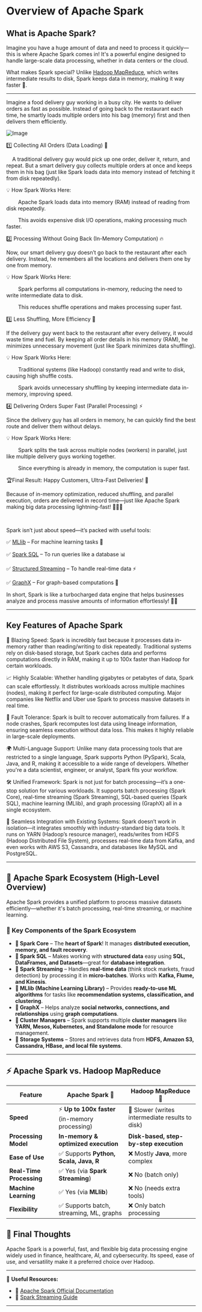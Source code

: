 
# Overview of Apache Spark
## What is Apache Spark?

Imagine you have a huge amount of data and need to process it quickly—this is where Apache Spark comes in! It's a powerful engine designed to handle large-scale data processing, whether in data centers or the cloud.

What makes Spark special? Unlike [Hadoop MapReduce](https://hadoop.apache.org/docs/r1.2.1/mapred_tutorial.html), which writes intermediate results to disk, Spark keeps data in memory, making it way faster 🚀.

---

Imagine a food delivery guy working in a busy city. He wants to deliver orders as fast as possible. Instead of going back to the restaurant each time, he smartly loads multiple orders into his bag (memory) first and then delivers them efficiently.

![Image](https://github.com/user-attachments/assets/b42e0e88-ce7c-4c75-b772-330f986ea311)

1️⃣ Collecting All Orders  (Data Loading) 🧠

&nbsp;&nbsp;&nbsp;&nbsp;A traditional delivery guy would pick up one order, deliver it, return, and repeat. But a smart delivery guy collects multiple orders at once and keeps them in his bag (just like Spark loads data into memory instead of fetching it from disk repeatedly).

💡 How Spark Works Here:

&nbsp;&nbsp;&nbsp;&nbsp;&nbsp;&nbsp;&nbsp;&nbsp;Apache Spark loads data into memory (RAM) instead of reading from disk repeatedly.

&nbsp;&nbsp;&nbsp;&nbsp;&nbsp;&nbsp;&nbsp;&nbsp;This avoids expensive disk I/O operations, making processing much faster.


2️⃣ Processing Without Going Back (In-Memory Computation) 🔥

Now, our smart delivery guy doesn’t go back to the restaurant after each delivery. Instead, he remembers all the locations and delivers them one by one from memory.

💡 How Spark Works Here:

&nbsp;&nbsp;&nbsp;&nbsp;&nbsp;&nbsp;&nbsp;&nbsp;Spark performs all computations in-memory, reducing the need to write intermediate data to disk.

&nbsp;&nbsp;&nbsp;&nbsp;&nbsp;&nbsp;&nbsp;&nbsp;This reduces shuffle operations and makes processing super fast.




3️⃣ Less Shuffling, More Efficiency 🚀

If the delivery guy went back to the restaurant after every delivery, it would waste time and fuel. By keeping all order details in his memory (RAM), he minimizes unnecessary movement (just like Spark minimizes data shuffling).

💡 How Spark Works Here:

&nbsp;&nbsp;&nbsp;&nbsp;&nbsp;&nbsp;&nbsp;&nbsp;Traditional systems (like Hadoop) constantly read and write to disk, causing high shuffle costs.

&nbsp;&nbsp;&nbsp;&nbsp;&nbsp;&nbsp;&nbsp;&nbsp;Spark avoids unnecessary shuffling by keeping intermediate data in-memory, improving speed.


4️⃣ Delivering Orders Super Fast (Parallel Processing) ⚡

Since the delivery guy has all orders in memory, he can quickly find the best route and deliver them without delays.

💡 How Spark Works Here:

&nbsp;&nbsp;&nbsp;&nbsp;&nbsp;&nbsp;&nbsp;&nbsp;Spark splits the task across multiple nodes (workers) in parallel, just like multiple delivery guys working together.

&nbsp;&nbsp;&nbsp;&nbsp;&nbsp;&nbsp;&nbsp;&nbsp;Since everything is already in memory, the computation is super fast.

🏆Final Result: Happy Customers, Ultra-Fast Deliveries! 🎉

Because of in-memory optimization, reduced shuffling, and parallel execution, orders are delivered in record time—just like Apache Spark making big data processing lightning-fast! 🚴‍♂️💨

&nbsp;


Spark isn’t just about speed—it’s packed with useful tools:

✅ [MLlib](https://spark.apache.org/mllib/) – For machine learning tasks 🤖

✅ [Spark SQL](https://spark.apache.org/sql/) – To run queries like a database 📊

✅ [Structured Streaming](https://spark.apache.org/docs/latest/structured-streaming-programming-guide.html) – To handle real-time data ⚡

✅ [GraphX](https://spark.apache.org/graphx/) – For graph-based computations 🔗


In short, Spark is like a turbocharged data engine that helps businesses analyze and process massive amounts of information effortlessly! 🚀✨

---

## Key Features of Apache Spark

🚀 Blazing Speed: Spark is incredibly fast because it processes data in-memory rather than reading/writing to disk repeatedly. Traditional systems rely on disk-based storage, but Spark caches data and performs computations directly in RAM, making it up to 100x faster than Hadoop for certain workloads.

📈 Highly Scalable: Whether handling gigabytes or petabytes of data, Spark can scale effortlessly. It distributes workloads across multiple machines (nodes), making it perfect for large-scale distributed computing. Major companies like Netflix and Uber use Spark to process massive datasets in real time.

🔄 Fault Tolerance: Spark is built to recover automatically from failures. If a node crashes, Spark recomputes lost data using lineage information, ensuring seamless execution without data loss. This makes it highly reliable in large-scale deployments.

🌍 Multi-Language Support: Unlike many data processing tools that are restricted to a single language, Spark supports Python (PySpark), Scala, Java, and R, making it accessible to a wide range of developers. Whether you're a data scientist, engineer, or analyst, Spark fits your workflow.

🛠 Unified Framework: Spark is not just for batch processing—it’s a one-stop solution for various workloads. It supports batch processing (Spark Core), real-time streaming (Spark Streaming), SQL-based queries (Spark SQL), machine learning (MLlib), and graph processing (GraphX) all in a single ecosystem.

🔗 Seamless Integration with Existing Systems: Spark doesn’t work in isolation—it integrates smoothly with industry-standard big data tools. It runs on YARN (Hadoop’s resource manager), reads/writes from HDFS (Hadoop Distributed File System), processes real-time data from Kafka, and even works with AWS S3, Cassandra, and databases like MySQL and PostgreSQL.

---

## 🚀 Apache Spark Ecosystem (High-Level Overview)

Apache Spark provides a unified platform to process massive datasets efficiently—whether it's batch processing, real-time streaming, or machine learning.


### 🔑 Key Components of the Spark Ecosystem

- **🔹 Spark Core** – The **heart of Spark**! It manages **distributed execution, memory, and fault recovery**.
- **🔹 Spark SQL** – Makes working with **structured data** easy using **SQL, DataFrames, and Datasets**—great for **database integration**.
- **🔹 Spark Streaming** – Handles **real-time data** (think stock markets, fraud detection) by processing it in **micro-batches**. Works with **Kafka, Flume, and Kinesis**.
- **🔹 MLlib (Machine Learning Library)** – Provides **ready-to-use ML algorithms** for tasks like **recommendation systems, classification, and clustering**.
- **🔹 GraphX** – Helps analyze **social networks, connections, and relationships** using **graph computations**.
- **🔹 Cluster Managers** – Spark supports multiple **cluster managers** like **YARN, Mesos, Kubernetes, and Standalone mode** for resource management.
- **🔹 Storage Systems** – Stores and retrieves data from **HDFS, Amazon S3, Cassandra, HBase, and local file systems**.

---

## ⚡ Apache Spark vs. Hadoop MapReduce

| Feature           | Apache Spark 🚀 | Hadoop MapReduce 🐘 |
|------------------|----------------|---------------------|
| **Speed**        | ⚡ **Up to 100x faster** (in-memory processing) | 🐢 Slower (writes intermediate results to disk) |
| **Processing Model** | **In-memory & optimized execution** | **Disk-based, step-by-step execution** |
| **Ease of Use**  | ✅ Supports **Python, Scala, Java, R** | ❌ Mostly **Java**, more complex |
| **Real-Time Processing** | ✅ Yes (via **Spark Streaming**) | ❌ No (batch only) |
| **Machine Learning** | ✅ Yes (via **MLlib**) | ❌ No (needs extra tools) |
| **Flexibility** | ✅ Supports batch, streaming, ML, graphs | ❌ Only batch processing |




## 🎯 Final Thoughts

Apache Spark is a powerful, fast, and flexible big data processing engine widely used in finance, healthcare, AI, and cybersecurity. Its speed, ease of use, and versatility make it a preferred choice over Hadoop.

---

🔗 **Useful Resources:**  
- 📖 [Apache Spark Official Documentation](https://spark.apache.org/docs/latest/)  
- 📡 [Spark Streaming Guide](https://spark.apache.org/docs/latest/streaming-programming-guide.html)

---



